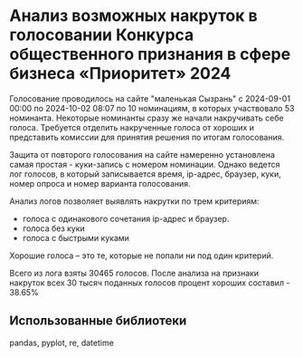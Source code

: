 # Анализ возможных накруток в голосовании Конкурса общественного признания в сфере бизнеса «Приоритет» 2024

Голосование проводилось на сайте "маленькая Сызрань" с 2024-09-01 00:00 по 2024-10-02 08:07 по 10 номинациям, в которых участвовало 53 номинанта. Некоторые номинанты сразу же начали накручивать себе голоса. Требуется отделить накрученные голоса от хороших и представить комиссии для принятия решения по итогам голосования.

Защита от повторого голосования на  сайте намеренно установлена самая простая - куки-запись с номером номинации. Однако ведется лог голосов, в который записывается время, ip-адрес, браузер, куки, номер опроса и номер варианта голосования.

Анализ логов позволяет выявлять накрутки по трем критериям:

- голоса с одинакового сочетания ip-адрес и браузер.
- голоса без куки
- голоса с быстрыми куками

Хорошие голоса – это те, которые не попали ни под один критерий.

Всего из лога взяты 30465 голосов. После анализа на признаки накруток всех 30 тысяч поданных голосов процент хороших составил - 38.65%


## Использованные библиотеки
pandas, pyplot, re, datetime

